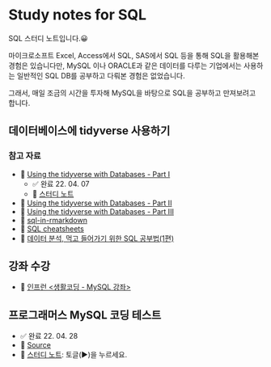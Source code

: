 # Study notes for SQL
SQL 스터디 노트입니다.😀 

마이크로소프트 Excel, Access에서 SQL, SAS에서 SQL 등을 통해 SQL을 활용해본 경험은 있습니다만, MySQL 이나 ORACLE과 같은 데이터를 다루는 기업에서는 사용하는 일반적인 SQL DB를 공부하고 다뤄본 경험은 없었습니다.

그래서, 매일 조금의 시간을 투자해 MySQL을 바탕으로 SQL을 공부하고 만져보려고 합니다.

## 데이터베이스에 tidyverse 사용하기
### 참고 자료
- 🔗 [Using the tidyverse with Databases - Part I](https://sciencificity-blog.netlify.app/posts/2020-12-12-using-the-tidyverse-with-databases/)
  - ✅ 완료 22. 04. 07
  - 🔗 [스터디 노트](https://www.taemobang.com/posts/2022-04-07-talk-with-database-using-tidyverse-part-i/) 
- 🔗 [Using the tidyverse with Databases - Part II](https://sciencificity-blog.netlify.app/posts/2020-12-20-using-the-tidyverse-with-dbs-partii/)
- 🔗 [Using the tidyverse with Databases - Part III](https://sciencificity-blog.netlify.app/posts/2020-12-31-using-tidyverse-with-dbs-partiii/)
- 🔗 [sql-in-rmarkdown](https://sciencificity-blog.netlify.app/posts/2021-03-27-sql-in-rmarkdown/)
- 🔗 [SQL cheatsheets](https://be-favorite.github.io/Study_SQL/SQL-cheat-sheet.pdf)
- 🔗 [데이터 분석, 먹고 들어가기 위한 SQL 공부법(1편)](https://brunch.co.kr/@minu-log/5)

## 강좌 수강
- 🔗 [인프런 <생활코딩 - MySQL 강좌>](https://www.inflearn.com/course/mysql-강좌#curriculum)

## 프로그래머스 MySQL 코딩 테스트
- ✅ 완료 22. 04. 28
- 🔗 [Source](https://programmers.co.kr/learn/challenges)
- 🔗 [스터디 노트](https://resume-taemo.notion.site/SQL-cheatsheet-4cf0226f2de34e52906b05fb3f4b2030): 토글(▶️)을 누르세요.
